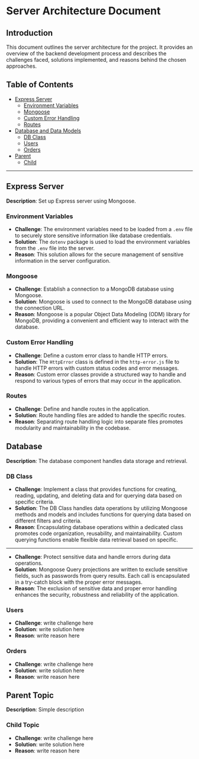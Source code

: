 # Server Architecture Document

## Introduction
This document outlines the server architecture for the project. It provides an overview of the backend development process and describes the challenges faced, solutions implemented, and reasons behind the chosen approaches.

## Table of Contents
- [Express Server](#express-server)
    - [Environment Variables](#environment-variables)
    - [Mongoose](#mongoose)
    - [Custom Error Handling](#custom-error-handling)
    - [Routes](#routes)
- [Database and Data Models ](#database)
    - [DB Class](#db-class)
    - [Users](#users)
    - [Orders](#orders)
- [Parent](#parent)
    - [Child](#child)

---

## Express Server
**Description**: Set up Express server using Mongoose.

### Environment Variables
- **Challenge**: The environment variables need to be loaded from a `.env` file to securely store sensitive information like database credentials.
- **Solution**: The `dotenv` package is used to load the environment variables from the `.env` file into the server.
- **Reason**: This solution allows for the secure management of sensitive information in the server configuration.

### Mongoose
- **Challenge**: Establish a connection to a MongoDB database using Mongoose.
- **Solution**: Mongoose is used to connect to the MongoDB database using the connection URL.
- **Reason**: Mongoose is a popular Object Data Modeling (ODM) library for MongoDB, providing a convenient and efficient way to interact with the database.

### Custom Error Handling
- **Challenge**: Define a custom error class to handle HTTP errors.
- **Solution**: The `HttpError` class is defined in the `http-error.js` file to handle HTTP errors with custom status codes and error messages.
- **Reason**: Custom error classes provide a structured way to handle and respond to various types of errors that may occur in the application.

### Routes
- **Challenge**: Define and handle routes in the application.
- **Solution**: Route handling files are added to handle the specific routes.
- **Reason**: Separating route handling logic into separate files promotes modularity and maintainability in the codebase.

## Database
**Description**: The database component handles data storage and retrieval.

### DB Class
- **Challenge**: Implement a class that provides functions for creating, reading, updating, and deleting data and for querying data based on specific criteria.
- **Solution**: The DB Class handles data operations by utilizing Mongoose methods and models and includes functions for querying data based on different filters and criteria.
- **Reason**: Encapsulating database operations within a dedicated class promotes code organization, reusability, and maintainability. Custom querying functions enable flexible data retrieval based on specific.
---
- **Challenge**: Protect sensitive data and handle errors during data operations.
- **Solution**: Mongoose Query projections are written to exclude sensitive fields, such as passwords from query results. Each call is encapsulated in a try-catch block with the proper error messages.
- **Reason**: The exclusion of sensitive data and proper error handling enhances the security,  robustness and reliability of the application.

### Users
- **Challenge**: write challenge here
- **Solution**: write solution here
- **Reason**: write reason here

### Orders
- **Challenge**: write challenge here
- **Solution**: write solution here
- **Reason**: write reason here

## Parent Topic
**Description**: Simple description
### Child Topic
- **Challenge**: write challenge here
- **Solution**: write solution here
- **Reason**: write reason here

